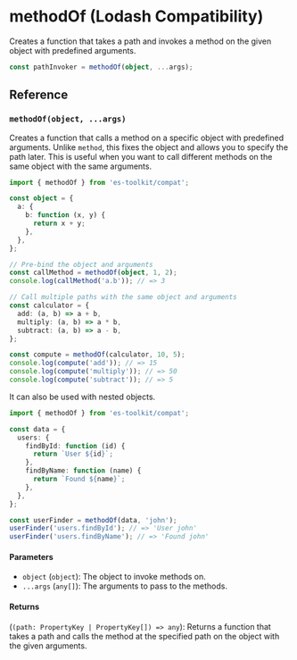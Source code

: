 # methodOf (Lodash Compatibility)

Creates a function that takes a path and invokes a method on the given object with predefined arguments.

```typescript
const pathInvoker = methodOf(object, ...args);
```

## Reference

### `methodOf(object, ...args)`

Creates a function that calls a method on a specific object with predefined arguments. Unlike `method`, this fixes the object and allows you to specify the path later. This is useful when you want to call different methods on the same object with the same arguments.

```typescript
import { methodOf } from 'es-toolkit/compat';

const object = {
  a: {
    b: function (x, y) {
      return x + y;
    },
  },
};

// Pre-bind the object and arguments
const callMethod = methodOf(object, 1, 2);
console.log(callMethod('a.b')); // => 3

// Call multiple paths with the same object and arguments
const calculator = {
  add: (a, b) => a + b,
  multiply: (a, b) => a * b,
  subtract: (a, b) => a - b,
};

const compute = methodOf(calculator, 10, 5);
console.log(compute('add')); // => 15
console.log(compute('multiply')); // => 50
console.log(compute('subtract')); // => 5
```

It can also be used with nested objects.

```typescript
import { methodOf } from 'es-toolkit/compat';

const data = {
  users: {
    findById: function (id) {
      return `User ${id}`;
    },
    findByName: function (name) {
      return `Found ${name}`;
    },
  },
};

const userFinder = methodOf(data, 'john');
userFinder('users.findById'); // => 'User john'
userFinder('users.findByName'); // => 'Found john'
```

#### Parameters

- `object` (`object`): The object to invoke methods on.
- `...args` (`any[]`): The arguments to pass to the methods.

#### Returns

(`(path: PropertyKey | PropertyKey[]) => any`): Returns a function that takes a path and calls the method at the specified path on the object with the given arguments.
